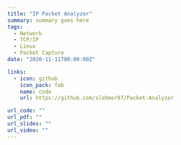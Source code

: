 ```yaml
---
title: "IP Packet Analyzer"
summary: summary goes here
tags:
  - Network
  - TCP/IP
  - Linux
  - Packet Capture
date: "2020-11-11T00:00:00Z"

links:
  - icon: github
    icon_pack: fab
    name: code
    url: https://github.com/slahmer97/Packet-Analyzer

url_code: ""
url_pdf: ""
url_slides: ""
url_video: ""
---
```

